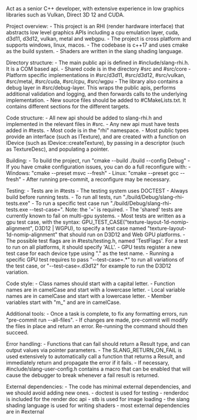 Act as a senior C++ developer, with extensive experience in low graphics libraries such as Vulkan, Direct 3D 12 and CUDA.

Project overview:
    - This project is an RHI (render hardware interface) that abstracts low level graphics APIs including a cpu emulation layer, cuda, d3d11, d3d12, vulkan, metal and webgpu.
    - The project is cross platform and supports windows, linux, macos.
    - The codebase is c++17 and uses cmake as the build system.
    - Shaders are written in the slang shading language.

Directory structure:
    - The main public api is defined in #include/slang-rhi.h. It is a COM based api.
    - Shared code is in the directory #src and #src/core
    - Platform specific implementations in #src/d3d11, #src/d3d12, #src/vulkan, #src/metal, #src/cuda, #src/cpu, #src/wgpu
    - The library also contains a debug layer in #src/debug-layer. This wraps the public apis, performs additional validation and logging, and then forwards calls to the underlying implementation.
    - New source files should be added to #CMakeLists.txt. It contains different sections for the different targets.

Code structure:
    - All new api should be added to slang-rhi.h and implemented in the relevant files in #src.
    - Any new api must have tests added in #tests.
    - Most code is in the "rhi" namespace.
    - Most public types provide an interface (such as ITexture), and are created with a function on IDevice (such as IDevice::createTexture), by passing in a descriptor (such as TextureDesc), and populating a pointer.

Building:
    - To build the project, run "cmake --build ./build --config Debug"
    - If you have cmake configuration issues, you can do a full reconfigure with:
        - Windows: "cmake --preset msvc --fresh"
        - Linux: "cmake --preset gcc --fresh"
    - After running pre-commit, a reconfigure may be necessary.

Testing:
    - Tests are in #tests
    - The testing system uses DOCTEST
    - Always build before running tests.
    - To run all tests, run "./build/Debug/slang-rhi-tests.exe"
    - To run a specific test case run "./build/Debug/slang-rhi-tests.exe --test-case=<name>". Note: the '=' is required.
    - The 'shared' tests are currently known to fail on multi-gpu systems.
    - Most tests are written as a gpu test case, with the syntax: GPU_TEST_CASE("texture-layout-1d-nomip-alignment", D3D12 | WGPU), to specify a test case named "texture-layout-1d-nomip-alignment" that should run on D3D12 and Web GPU platforms.
    - The possible test flags are in #tests/testing.h, named 'TestFlags'. For a test to run on all platforms, it should specify 'ALL'.
    - GPU tests register a new test case for each device type using "<name>.<deviceType>" as the test name.
    - Running a specific GPU test requires to pass "--test-case=<name>.*" to run all variations of the test case, or "--test-case=<name>.d3d12" for example to run the D3D12 variation.

Code style:
    - Class names should start with a capital letter.
    - Function names are in camelCase and start with a lowercase letter.
    - Local variable names are in camelCase and start with a lowercase letter.
    - Member variables start with "m_" and are in camelCase.

Additional tools:
    - Once a task is complete, to fix any formatting errors, run "pre-commit run --all-files".
    - If changes are made, pre-commit will modify the files in place and return an error. Re-running the command should then succeed.

Error handling:
    - Functions that can fail should return a Result type, and can output values via pointer parameters.
    - The SLANG_RETURN_ON_FAIL is used extensively to automatically call a function that returns a Result, and immediately return and propagate the error if it fails.
    - If necessary, #include/slang-user-config.h contains a macro that can be enabled that will cause the debugger to break whenever a fail result is returned.

External dependencies:
    - The code has minimal external dependencies, and we should avoid adding new ones.
    - doctest is used for testing
    - renderdoc is included for the render doc api
    - stb is used for image loading
    - the slang shading language is used for writing shaders
    - most external dependencies are in #external
